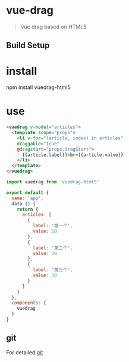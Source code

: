 # vue-drag

> vue drag based on HTML5

## Build Setup

# install
npm install vuedrag-html5

# use
```html
<vuedrag v-model="articles">
  <template scope="props">
    <li v-for="(article, index) in articles"
    draggable="true"
    @dragstart="props.dragStart">
      {{article.label}}<br>{{article.value}}
    </li>
  </template>
</vuedrag>
```
```javascript
import vuedrag from 'vuedrag-html5'

export default {
  name: 'app',
  data () {
    return {
      articles: [
        {
          label: '第一个',
          value: 10
        },
        {
          label: '第二个',
          value: 20
        },
        {
          label: '第三个',
          value: 30
        }
      ]
    }
  },
  components: {
    vuedrag
  }
}
```
## git
For detailed [git](https://github.com/juzhikan/vue-drag)
